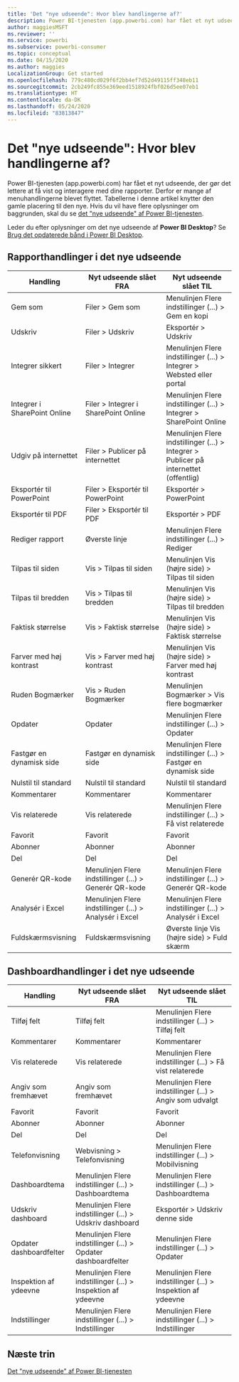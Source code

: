 ```yaml
---
title: 'Det "nye udseende": Hvor blev handlingerne af?'
description: Power BI-tjenesten (app.powerbi.com) har fået et nyt udseende, og mange handlinger er blevet flyttet. Denne artikel indeholder tabeller, der knytter de gamle placeringer til den nye.
author: maggiesMSFT
ms.reviewer: ''
ms.service: powerbi
ms.subservice: powerbi-consumer
ms.topic: conceptual
ms.date: 04/15/2020
ms.author: maggies
LocalizationGroup: Get started
ms.openlocfilehash: 779c480cd029f6f2bb4ef7d52d49115ff348eb11
ms.sourcegitcommit: 2cb249fc855e369eed1518924fbf026d5ee07eb1
ms.translationtype: HT
ms.contentlocale: da-DK
ms.lasthandoff: 05/24/2020
ms.locfileid: "83813847"
---
```

# <a name="the-new-look-where-did-the-actions-go"></a>Det "nye udseende": Hvor blev handlingerne af?

Power BI-tjenesten (app.powerbi.com) har fået et nyt udseende, der gør det lettere at få vist og interagere med dine rapporter. Derfor er mange af menuhandlingerne blevet flyttet. Tabellerne i denne artikel knytter den gamle placering til den nye. Hvis du vil have flere oplysninger om baggrunden, skal du se [det "nye udseende" af Power BI-tjenesten](service-new-look.md).

Leder du efter oplysninger om det nye udseende af **Power BI Desktop**? Se [Brug det opdaterede bånd i Power BI Desktop](../create-reports/desktop-ribbon.md).

## <a name="report-actions-in-the-new-look"></a>Rapporthandlinger i det nye udseende

|Handling  |Nyt udseende slået FRA  |Nyt udseende slået TIL  |
|---------|---------|---------|
| Gem som | Filer > Gem som  | Menulinjen Flere indstillinger (...) > Gem en kopi |
| Udskriv | Filer > Udskriv | Eksportér > Udskriv |
| Integrer sikkert | Filer > Integrer | Menulinjen Flere indstillinger (...) > Integrer > Websted eller portal |
| Integrer i SharePoint Online | Filer > Integrer i SharePoint Online | Menulinjen Flere indstillinger (...) > Integrer > SharePoint Online |
| Udgiv på internettet | Filer > Publicer på internettet | Menulinjen Flere indstillinger (...) > Integrer > Publicer på internettet (offentlig) |
| Eksportér til PowerPoint | Filer > Eksportér til PowerPoint | Eksportér > PowerPoint |
| Eksportér til PDF | Filer > Eksportér til PDF | Eksportér > PDF |
|Rediger rapport  | Øverste linje   | Menulinjen Flere indstillinger (...) > Rediger |
| Tilpas til siden | Vis > Tilpas til siden | Menulinjen Vis (højre side) > Tilpas til siden |
| Tilpas til bredden | Vis > Tilpas til bredden | Menulinjen Vis (højre side) > Tilpas til bredden |
| Faktisk størrelse | Vis > Faktisk størrelse | Menulinjen Vis (højre side) > Faktisk størrelse |
| Farver med høj kontrast | Vis > Farver med høj kontrast | Menulinjen Vis (højre side) > Farver med høj kontrast |
| Ruden Bogmærker | Vis > Ruden Bogmærker |  Menulinjen Bogmærker > Vis flere bogmærker |
| Opdater | Opdater | Menulinjen Flere indstillinger (...) > Opdater |
| Fastgør en dynamisk side | Fastgør en dynamisk side | Menulinjen Flere indstillinger (...) > Fastgør en dynamisk side |
| Nulstil til standard | Nulstil til standard | Nulstil til standard |
| Kommentarer | Kommentarer | Kommentarer |
| Vis relaterede | Vis relaterede | Menulinjen Flere indstillinger (...) > Få vist relaterede |
| Favorit | Favorit | Favorit |
| Abonner | Abonner |Abonner |
| Del | Del | Del |
| Generér QR-kode | Menulinjen Flere indstillinger (...) > Generér QR-kode | Menulinjen Flere indstillinger (...) > Generér QR-kode |
| Analysér i Excel | Menulinjen Flere indstillinger (...) > Analysér i Excel | Menulinjen Flere indstillinger (...) > Analysér i Excel |
| Fuldskærmsvisning | Fuldskærmsvisning | Øverste linje Vis (højre side) > Fuld skærm |

## <a name="dashboard-actions-in-the-new-look"></a>Dashboardhandlinger i det nye udseende

|Handling  |Nyt udseende slået FRA  |Nyt udseende slået TIL  |
|---------|---------|---------|
| Tilføj felt | Tilføj felt | Menulinjen Flere indstillinger (...) > Tilføj felt |
| Kommentarer | Kommentarer | Kommentarer |
| Vis relaterede | Vis relaterede | Menulinjen Flere indstillinger (...) > Få vist relaterede |
| Angiv som fremhævet | Angiv som fremhævet| Menulinjen Flere indstillinger (...) > Angiv som udvalgt|
| Favorit | Favorit | Favorit |
| Abonner | Abonner |Abonner |
| Del | Del | Del |
| Telefonvisning | Webvisning > Telefonvisning | Menulinjen Flere indstillinger (...) > Mobilvisning |
| Dashboardtema | Menulinjen Flere indstillinger (...) > Dashboardtema | Menulinjen Flere indstillinger (...) > Dashboardtema |
| Udskriv dashboard | Menulinjen Flere indstillinger (...) > Udskriv dashboard | Eksportér > Udskriv denne side |
| Opdater dashboardfelter | Menulinjen Flere indstillinger (...) > Opdater dashboardfelter | Menulinjen Flere indstillinger (...) > Opdater |
| Inspektion af ydeevne | Menulinjen Flere indstillinger (...) > Inspektion af ydeevne | Menulinjen Flere indstillinger (...) > Inspektion af ydeevne |
| Indstillinger | Menulinjen Flere indstillinger (...) > Indstillinger | Menulinjen Flere indstillinger (...) > Indstillinger |

## <a name="next-steps"></a>Næste trin

[Det "nye udseende" af Power BI-tjenesten](service-new-look.md)
